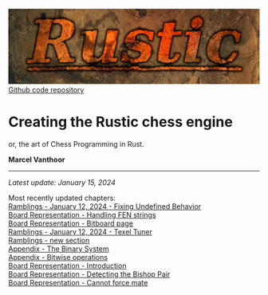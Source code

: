 ![Rustic Logo](../img/rustic-logo-web.jpg)
[Github code repository](https://github.com/mvanthoor/rustic)

# Creating the Rustic chess engine

or, the art of Chess Programming in Rust.

__**Marcel Vanthoor**__<br /><hr />

_Latest update: January 15, 2024_<br />

Most recently updated chapters:<br />
[Ramblings - January 12, 2024 - Fixing Undefined
Behavior](../ramblings/2024/20240119_fixing_ub.md)<br />
[Board Representation - Handling FEN
strings](../board_representation/handling_fen_strings.md)<br />
[Board Representation - Bitboard
page](../board_representation/bitboards.md)<br />
[Ramblings - January 12, 2024 - Texel Tuner](../ramblings/2024/20240112_texel_tuner.md)<br />
[Ramblings - new section](../ramblings/index.md)<br />
[Appendix - The Binary System](../appendix/binary_system.md)<br />
[Appendix - Bitwise operations](../appendix/bitwise_operations.md)<br />
[Board Representation - Introduction](../board_representation/introduction.md)<br />
[Board Representation - Detecting the Bishop Pair](../board_representation/detecting_bishop_pair.md)<br />
[Board Representation - Cannot force mate](../board_representation/detecting_cant_force_mate.md)<br />